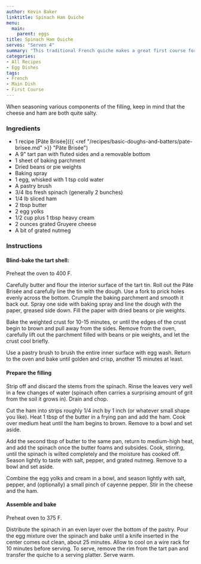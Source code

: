 ```yaml
---
author: Kevin Baker
linktitle: Spinach Ham Quiche
menu:
  main:
    parent: eggs
title: Spinach Ham Quiche
serves: "Serves 4"
summary: "This traditional French quiche makes a great first course for a dinner, although it needs little more than a green salad and a bottle of wine to make a fine supper on its own. The ratio of cream and egg yolks used here ensures a filling more like a creamy custard than a frittata or omelette."
categories:
- All Recipes
- Egg Dishes
tags:
- French
- Main Dish
- First Course
---
```


When seasoning various components of the filling, keep in mind that the cheese and ham are both quite salty. 

### Ingredients

<div class="ingredient-list">

* 1 recipe [Pâte Brisée]({{ <ref "/recipes/basic-doughs-and-batters/pate-brisee.md" >}} "Pâte Brisée")
* A 9" tart pan with fluted sides and a removable bottom
* 1 sheet of baking parchment
* Dried beans or pie weights
* Baking spray
* 1 egg, whisked with 1 tsp cold water
* A pastry brush
* 3/4 lbs fresh spinach (generally 2 bunches)
* 1/4 lb sliced ham
* 2 tbsp butter
* 2 egg yolks
* 1/2 cup plus 1 tbsp heavy cream
* 2 ounces grated Gruyere cheese
* A bit of grated nutmeg

</div>

### Instructions
#### Blind-bake the tart shell:
Preheat the oven to 400 F.

Carefully butter and flour the interior surface of the tart tin. Roll out the Pâte Brisée and carefully line the tin with the dough. Use a fork to prick holes evenly across the bottom. Crumple the baking parchment and smooth it back out. Spray one side with baking spray and line the dough with the paper, greased side down. Fill the paper with dried beans or pie weights. 

Bake the weighted crust for 10-15 minutes, or until the edges of the crust begin to brown and pull away from the sides.  Remove from the oven, carefully lift out the parchment filled with beans or pie weights, and let the crust cool briefly.

Use a pastry brush to brush the entire inner surface with egg wash. Return to the oven and bake until golden and crisp, another 15 minutes at least.

#### Prepare the filling
Strip off and discard the stems from the spinach. Rinse the leaves very well in a few changes of water (spinach often carries a surprising amount of grit from the soil it grows in). Drain and chop.

Cut the ham into strips roughly 1/4 inch by 1 inch (or whatever small shape you like). Heat 1 tbsp of the butter in a frying pan and add the ham. Cook over medium heat until the ham begins to brown. Remove to a bowl and set aside.

Add the second tbsp of butter to the same pan, return to medium-high heat, and add the spinach once the butter foams and subsides. Cook, stirring, until the spinach is wilted completely and the moisture has cooked off. Season lightly to taste with salt, pepper, and grated nutmeg. Remove to a bowl and set aside.

Combine the egg yolks and cream in a bowl, and season lightly with salt, pepper, and (optionally) a small pinch of cayenne pepper.  Stir in the cheese and the ham.

#### Assemble and bake
Preheat oven to 375 F.

Distribute the spinach in an even layer over the bottom of the pastry. Pour the egg mixture over the spinach and bake until a knife inserted in the center comes out clean, about 25 minutes. Allow to cool on a wire rack for 10 minutes before serving. To serve, remove the rim from the tart pan and transfer the quiche to a serving platter. Serve warm.
